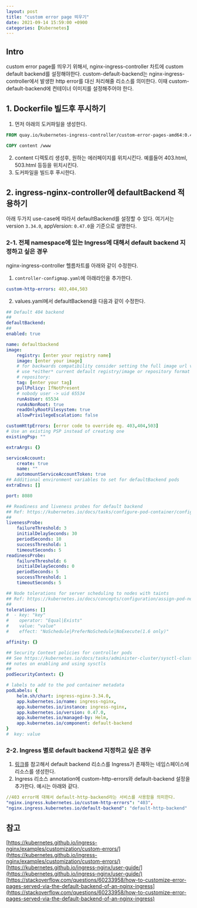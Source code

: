 ```yaml
---
layout: post
title: "custom error page 띄우기"
date: 2021-09-14 15:59:00 +0900
categories: [Kubernetes]
---
```


## Intro

custom error page를 띄우기 위해서, nginx-ingress-controller 차트에 custom default backend를 설정해야한다. custom-default-backend는 nginx-ingress-controller에서 발생한 http error를 대신 처리해줄 리소스를 의미한다. 이때 custom-default-backend에 컨테이너 이미지를 설정해주어야 한다.

## 1. Dockerfile 빌드후 푸시하기

1. 먼저 아래의 도커파일을 생성한다.

```Dockerfile
FROM quay.io/kubernetes-ingress-controller/custom-error-pages-amd64:0.4

COPY content /www
```

2. content 디렉토리 생성후, 원하는 에러페이지를 위치시킨다. 예를들어 403.html, 503.html 등등을 위치시킨다.
3. 도커파일을 빌드후 푸시한다.

## 2. ingress-nginx-controller에 defaultBackend 적용하기

아래 두가지 use-case에 따라서 defaultBackend를 설정할 수 있다. 여기서는 version `3.34.0`, appVersion: `0.47.0`을 기준으로 설명한다.

### 2-1. 전체 namespace에 있는 Ingress에 대해서 default backend 지정하고 싶은 경우

nginx-ingress-controller 헬름차트를 아래와 같이 수정한다.

1. ```controller-configmap.yaml```에 아래라인을 추가한다.

``` yaml
custom-http-errors: 403,404,503
```

2. values.yaml에서 defaultBackend을 다음과 같이 수정한다.

``` yaml
## Default 404 backend
##
defaultBackend:
##
enabled: true

name: defaultbackend
image:
    registry: [enter your registry name]
    image: [enter your image]
    # for backwards compatibility consider setting the full image url via the repository value below
    # use *either* current default registry/image or repository format or installing chart by providing the values.yaml will fail
    # repository:
    tag: [enter your tag]
    pullPolicy: IfNotPresent
    # nobody user -> uid 65534
    runAsUser: 65534
    runAsNonRoot: true
    readOnlyRootFilesystem: true
    allowPrivilegeEscalation: false

customHttpErrors: [error code to override eg. 403,404,503]
# Use an existing PSP instead of creating one
existingPsp: ""

extraArgs: {}

serviceAccount:
    create: true
    name: ""
    automountServiceAccountToken: true
## Additional environment variables to set for defaultBackend pods
extraEnvs: []

port: 8080

## Readiness and liveness probes for default backend
## Ref: https://kubernetes.io/docs/tasks/configure-pod-container/configure-liveness-readiness-probes/
##
livenessProbe:
    failureThreshold: 3
    initialDelaySeconds: 30
    periodSeconds: 10
    successThreshold: 1
    timeoutSeconds: 5
readinessProbe:
    failureThreshold: 6
    initialDelaySeconds: 0
    periodSeconds: 5
    successThreshold: 1
    timeoutSeconds: 5

## Node tolerations for server scheduling to nodes with taints
## Ref: https://kubernetes.io/docs/concepts/configuration/assign-pod-node/
##
tolerations: []
#  - key: "key"
#    operator: "Equal|Exists"
#    value: "value"
#    effect: "NoSchedule|PreferNoSchedule|NoExecute(1.6 only)"

affinity: {}

## Security Context policies for controller pods
## See https://kubernetes.io/docs/tasks/administer-cluster/sysctl-cluster/ for
## notes on enabling and using sysctls
##
podSecurityContext: {}

# labels to add to the pod container metadata
podLabels: {
    helm.sh/chart: ingress-nginx-3.34.0,
    app.kubernetes.io/name: ingress-nginx,
    app.kubernetes.io/instance: ingress-nginx,
    app.kubernetes.io/version: 0.47.0,
    app.kubernetes.io/managed-by: Helm,
    app.kubernetes.io/component: default-backend
}
#  key: value
```

### 2-2. Ingress 별로 default backend 지정하고 싶은 경우

1. [링크](https://medium.com/alterway/how-to-custom-your-default-backend-on-kubernetes-nginx-controller-9b38048e10c0)를 참고해서 default backend 리소스를 Ingress가 존재하는 네임스페이스에 리소스를 생성한다.
2. Ingress 리소스 annotation에 custom-http-errors와 default-backend 설정을 추가한다. 예시는 아래와 같다.

``` yaml
//403 error에 대해서 default-http-backend라는 서비스를 사용함을 의미한다.
"nginx.ingress.kubernetes.io/custom-http-errors": "403",
"nginx.ingress.kubernetes.io/default-backend": "default-http-backend"
```

## 참고

[https://kubernetes.github.io/ingress-nginx/examples/customization/custom-errors/](https://kubernetes.github.io/ingress-nginx/examples/customization/custom-errors/)
[https://kubernetes.github.io/ingress-nginx/user-guide/](https://kubernetes.github.io/ingress-nginx/user-guide/)
[https://stackoverflow.com/questions/60233958/how-to-customize-error-pages-served-via-the-default-backend-of-an-nginx-ingress](https://stackoverflow.com/questions/60233958/how-to-customize-error-pages-served-via-the-default-backend-of-an-nginx-ingress)
